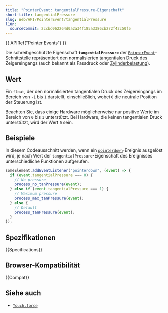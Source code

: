 ```yaml
---
title: "PointerEvent: tangentialPressure-Eigenschaft"
short-title: tangentialPressure
slug: Web/API/PointerEvent/tangentialPressure
l10n:
  sourceCommit: 2ccbd062264d0a2a34f185a3386cb272f42c50f5
---
```


{{ APIRef("Pointer Events") }}

Die schreibgeschützte Eigenschaft **`tangentialPressure`** der
[`PointerEvent`](/de/docs/Web/API/PointerEvent)-Schnittstelle repräsentiert den normalisierten tangentialen Druck des Zeigereingangs (auch bekannt als Fassdruck oder [Zylinderbelastung](https://en.wikipedia.org/wiki/Cylinder_stress)).

## Wert

Ein `float`, der den normalisierten tangentialen Druck des Zeigereingangs im Bereich von `-1` bis `1` darstellt, einschließlich, wobei `0` die neutrale Position der Steuerung ist.

Beachten Sie, dass einige Hardware möglicherweise nur positive Werte im Bereich von `0` bis `1` unterstützt. Bei Hardware, die keinen tangentialen Druck unterstützt, wird der Wert `0` sein.

## Beispiele

In diesem Codeausschnitt werden, wenn ein [`pointerdown`](/de/docs/Web/API/Element/pointerdown_event)-Ereignis ausgelöst wird, je nach Wert der `tangentialPressure`-Eigenschaft des Ereignisses unterschiedliche Funktionen aufgerufen.

```js
someElement.addEventListener("pointerdown", (event) => {
  if (event.tangentialPressure === 0) {
    // No pressure
    process_no_tanPressure(event);
  } else if (event.tangentialPressure === 1) {
    // Maximum pressure
    process_max_tanPressure(event);
  } else {
    // Default
    process_tanPressure(event);
  }
});
```

## Spezifikationen

{{Specifications}}

## Browser-Kompatibilität

{{Compat}}

## Siehe auch

- [`Touch.force`](/de/docs/Web/API/Touch/force)
